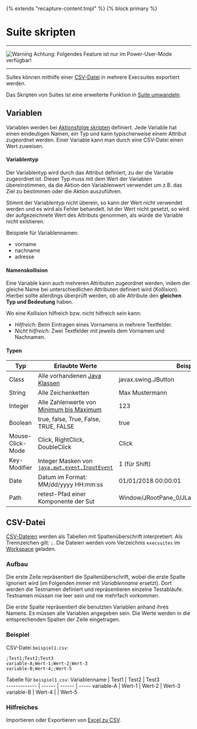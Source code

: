 {% extends "recapture-content.tmpl" %}
{% block primary %}

Suite skripten
==============

___
![Warning](../../icons/warning.png) Achtung: Folgendes Feature ist nur im Power-User-Mode verfügbar!
___

Suites können mithilfe einer [CSV-Datei](https://de.wikipedia.org/wiki/CSV_(Dateiformat)) in mehrere Execsuites exportiert werden.

Das Skripten von Suites ist eine erweiterte Funktion in [Suite umwandeln](suite-umwandeln.md). 

## Variablen

Variablen werden bei [Aktionsfolge skripten](aktionsfolge-skripten.md) definiert. Jede Variable hat einen eindeutigen Namen, ein Typ und kann typischerweise einem Attribut zugeordnet werden. Einer Variable kann man durch eine CSV-Datei einen Wert zuweisen.

#### Variablentyp

Der Variablentyp wird durch das Attribut definiert, zu der die Variable zugeordnet ist. Dieser Typ muss mit dem Wert der Variablen übereinstimmen, da die Aktion den Variablenwert verwendet um z.B. das Ziel zu bestimmen oder die Aktion auszuführen. 

Stimmt der Variablentyp nicht überein, so kann der Wert nicht verwendet werden und es wird als Fehler behandelt. Ist der Wert nicht gesetzt, so wird der aufgezeichnete Wert des Attributs genommen, als würde die Variable nicht existieren.

Beispiele für Variablennamen:  
* vorname
* nachname
* adresse

#### Namenskollision

Eine Variable kann auch mehreren Attributen zugeordnet werden, indem der gleiche Name bei unterschiedlichen Attributen definiert wird (*Kollision*). Hierbei sollte allerdings überprüft werden, ob alle Attribute den **gleichen Typ und Bedeutung** haben. 

Wo eine Kollision hilfreich bzw. nicht hilfreich sein kann:
* *Hilfreich:* Beim Eintragen eines Vornamens in mehrere Textfelder.
* *Nicht hilfreich:* Zwei Textfelder mit jeweils dem Vornamen und Nachnamen.

#### Typen

Typ | Erlaubte Werte | Beispiel
--- | -------------- | ---
Class | Alle vorhandenen [Java Klassen](https://docs.oracle.com/javase/6/docs/api/) | javax.swing.JButton
String | Alle Zeichenketten | Max Mustermann
Integer | Alle Zahlenwerte von [Minimum bis Maximum](https://docs.oracle.com/javase/6/docs/api/constant-values.html#java.lang.Integer.MAX_VALUE) | 123
Boolean | true, false, True, False, TRUE, FALSE | true
Mouse-Click-Mode | Click, RightClick, DoubleClick | Click
Key-Modifier | Integer Masken von [`java.awt.event.InputEvent`](https://docs.oracle.com/javase/6/docs/api/constant-values.html#java.awt.event.InputEvent.SHIFT_MASK) | 1 (für Shift)
Date | Datum im Format: MM/dd/yyyy HH:mm:ss | 01/01/2018 00:00:01
Path | retest-Pfad einer Komponente der Sut | Window/JRootPane_0/JLayeredPane_0/JButton_0

## CSV-Datei

[CSV-Dateien](https://de.wikipedia.org/wiki/CSV_(Dateiformat)) werden als Tabellen mit Spaltenüberschrift interpretiert. Als Trennzeichen gilt: `;`. Die Dateien werden vom Verzeichnis `execsuites` im [Workspace](../konfiguration/verzeichnisse.md) geladen.

### Aufbau

Die erste Zeile repräsentiert die Spaltenüberschrift, wobei die erste Spalte ignoriert wird (im Folgenden immer mit *Variablenname* ersetzt). Dort werden die Testnamen definiert und repräsentieren einzelne Testabläufe. Testnamen müssen nie leer sein und nie mehrfach vorkommen.

Die erste Spalte repräsentiert die benutzten Variablen anhand ihres Namens. Es müssen alle Variablen angegeben sein. Die Werte werden in die entsprechenden Spalten der Zeile eingetragen.

### Beispiel

CSV-Datei `beispiel1.csv`:
```text
;Test1;Test2;Test3
variable-A;Wert-1;Wert-2;Wert-3
variable-B;Wert-4;;Wert-5
```
Tabelle für `beispiel1.csv`:
Variablenname | Test1  | Test2  | Test3  
------------- | ------ | ------ | -----
variable-A    | Wert-1 | Wert-2 | Wert-3
variable-B    | Wert-4 |        | Wert-5

### Hilfreiches

Importieren oder Exportieren von [Excel zu CSV](https://support.office.com/de-de/article/importieren-oder-exportieren-von-textdateien-txt-oder-csv-5250ac4c-663c-47ce-937b-339e391393ba?ui=de-DE&rs=de-DE&ad=DE).
